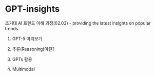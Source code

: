 # GPT-insights
초거대 AI 트렌드 이해 과정(02.02) - providing the latest insights on popular trends


1. GPT-5 미리보기

2. 추론(Reasoning)이란?

3. GPTs 활용

4. Multimodal
